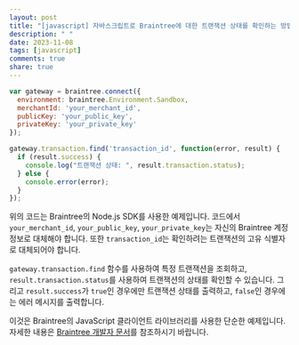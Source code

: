 ```yaml
---
layout: post
title: "[javascript] 자바스크립트로 Braintree에 대한 트랜잭션 상태를 확인하는 방법은 무엇인가요?"
description: " "
date: 2023-11-08
tags: [javascript]
comments: true
share: true
---
```


```javascript
var gateway = braintree.connect({
  environment: braintree.Environment.Sandbox,
  merchantId: 'your_merchant_id',
  publicKey: 'your_public_key',
  privateKey: 'your_private_key'
});

gateway.transaction.find('transaction_id', function(error, result) {
  if (result.success) {
    console.log("트랜잭션 상태: ", result.transaction.status);
  } else {
    console.error(error);
  }
});
```

위의 코드는 Braintree의 Node.js SDK를 사용한 예제입니다. 코드에서 `your_merchant_id`, `your_public_key`, `your_private_key`는 자신의 Braintree 계정 정보로 대체해야 합니다. 또한 `transaction_id`는 확인하려는 트랜잭션의 고유 식별자로 대체되어야 합니다.

`gateway.transaction.find` 함수를 사용하여 특정 트랜잭션을 조회하고, `result.transaction.status`를 사용하여 트랜잭션의 상태를 확인할 수 있습니다. 그리고 `result.success`가 `true`인 경우에만 트랜잭션 상태를 출력하고, `false`인 경우에는 에러 메시지를 출력합니다.

이것은 Braintree의 JavaScript 클라이언트 라이브러리를 사용한 단순한 예제입니다. 자세한 내용은 [Braintree 개발자 문서](https://developers.braintreepayments.com/)를 참조하시기 바랍니다.